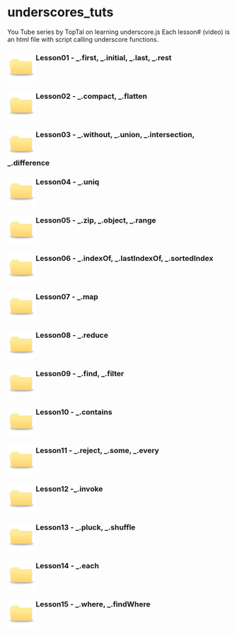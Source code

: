 # underscores_tuts
You Tube series by TopTal on learning underscore.js
Each lesson# (video) is an html file with script calling underscore functions.

### <img src="images/tab_folder.jpg" style="vertical-align:top" width="64">Lesson01 - _.first, _.initial, _.last, _.rest
### <img src="images/tab_folder.jpg" style="vertical-align:top" width="64">Lesson02 - _.compact, _.flatten
### <img src="images/tab_folder.jpg" style="vertical-align:top" width="64">Lesson03 - _.without,  _.union, _.intersection, _.difference
### <img src="images/tab_folder.jpg" style="vertical-align:top" width="64">Lesson04 - _.uniq
### <img src="images/tab_folder.jpg" style="vertical-align:top" width="64">Lesson05 - _.zip, _.object, _.range
### <img src="images/tab_folder.jpg" style="vertical-align:top" width="64">Lesson06 - _.indexOf,  _.lastIndexOf, _.sortedIndex
### <img src="images/tab_folder.jpg" style="vertical-align:top" width="64">Lesson07 - _.map
### <img src="images/tab_folder.jpg" style="vertical-align:top" width="64">Lesson08 - _.reduce
### <img src="images/tab_folder.jpg" style="vertical-align:top" width="64">Lesson09 - _.find, _.filter
### <img src="images/tab_folder.jpg" style="vertical-align:top" width="64">Lesson10 - _.contains
### <img src="images/tab_folder.jpg" style="vertical-align:top" width="64">Lesson11 - _.reject, _.some, _.every
### <img src="images/tab_folder.jpg" style="vertical-align:top" width="64">Lesson12 -_.invoke
### <img src="images/tab_folder.jpg" style="vertical-align:top" width="64">Lesson13 - _.pluck, _.shuffle
### <img src="images/tab_folder.jpg" style="vertical-align:top" width="64">Lesson14 - _.each
### <img src="images/tab_folder.jpg" style="vertical-align:top" width="64">Lesson15 - _.where, _.findWhere